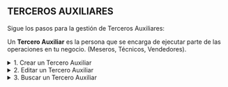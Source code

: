 ## **TERCEROS AUXILIARES**

Sigue los pasos para la gestión de Terceros Auxiliares:  

Un **Tercero Auxiliar** es la persona que se encarga de ejecutar parte de las operaciones en tu negocio. (Meseros, Técnicos, Vendedores).  

<details><summary class="text-primary">1. Crear un Tercero Auxiliar</summary>
        <p>1.1  En la esquina inferior derecha, haz clic en <b>Boton + Rojo</b></p>
        <p>1.2 Ingresa los datos generales (Nombre, Teléfono, Cargo).  El Usuario y Contraseña se utilizan para ingresar a la aplicación web de apoyo desde el celular. (Venta POS, Distribución, Bares y Restaurantes).</p>
        <p>*Puedes establecer una contraseña o generar una nueva dando al boton <b>Renovar</b></p>
        <p>1.3 Haz clic en el bóton <b>Guardar</b></p>
</details>

<details><summary class="text-primary">2. Editar un Tercero Auxiliar</summary>
        <p>2.1 Haz clic derecho sobre el Tercero Auxiliar y selecciona la opción <b>Editar</b></p>
        <p>2.2 Edita los datos requeridos del Tercero Auxiliar.</p>
        <p>2.3 Haz clic en el bóton <b>Guardar</b></p>
</details>

<details><summary class="text-primary">3. Buscar un Tercero Auxiliar</summary>
        <p>3.1 Haz clic en el icono <b>Buscar</b> (Accesos Directos).</p>
        <p>3.2 Ingresa el nombre del Tercero Auxiliar a Buscar.</p>
        <p>3.3 Haz clic en el bóton de la <b>Impresora</b></p>
        <p>3.4 Visualiza la información en la ventana <b>Vista Previa Informes</b></p>
</details>